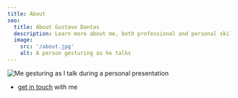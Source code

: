 ```yaml
---
title: About
seo:
  title: About Gustavo Dantas
  description: Learn more about me, both professional and personal skills. What made me learn software development and how I feed my soul with philosophy
  image:
    src: '/about.jpg'
    alt: A person gesturing as he talks
---
```


![Me gesturing as I talk during a personal presentation](/about.jpg)

- [get in touch](/contact) with me
